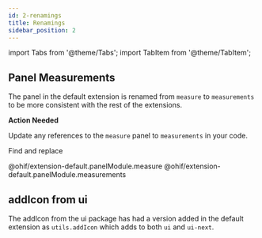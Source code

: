 ```yaml
---
id: 2-renamings
title: Renamings
sidebar_position: 2
---
```


import Tabs from '@theme/Tabs';
import TabItem from '@theme/TabItem';


## Panel Measurements

The panel in the default extension is renamed from `measure` to `measurements` to be more consistent with the rest of the extensions.

**Action Needed**

Update any references to the `measure` panel to `measurements` in your code.

Find and replace

<Tabs>
  <TabItem value="Before" label="Before 🕰️" default>
    @ohif/extension-default.panelModule.measure
  </TabItem>
  <TabItem value="After" label="After 🚀" >
    @ohif/extension-default.panelModule.measurements
  </TabItem>
</Tabs>

## addIcon from ui

The addIcon from the ui package has had a version added in the default extension as
`utils.addIcon` which adds to both `ui` and `ui-next`.
